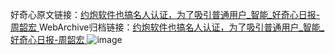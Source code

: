 好奇心原文链接：[约炮软件也搞名人认证，为了吸引普通用户_智能_好奇心日报-周韶宏 ](https://www.qdaily.com/articles/11852.html)
WebArchive归档链接：[约炮软件也搞名人认证，为了吸引普通用户_智能_好奇心日报-周韶宏 ](http://web.archive.org/web/20190623171207/https://www.qdaily.com/articles/11852.html)
![image](http://ww3.sinaimg.cn/large/007d5XDply1g3warwkw60j30u02m14qp)